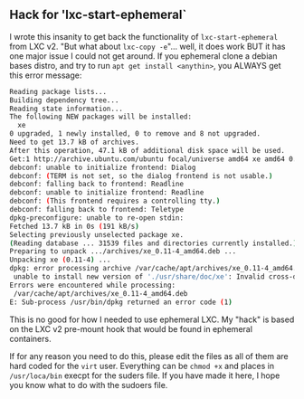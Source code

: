 ## Hack for 'lxc-start-ephemeral`

I wrote this insanity to get back the functionality of `lxc-start-ephemeral` from LXC v2. 
"But what about `lxc-copy -e`"... well, it does work BUT it has one major issue I could not get around.
If you ephemeral clone a debian bases distro, and try to run `apt get install <anythin>`, you ALWAYS
get this error message:

```bash
Reading package lists...
Building dependency tree...
Reading state information...
The following NEW packages will be installed:
  xe
0 upgraded, 1 newly installed, 0 to remove and 8 not upgraded.
Need to get 13.7 kB of archives.
After this operation, 47.1 kB of additional disk space will be used.
Get:1 http://archive.ubuntu.com/ubuntu focal/universe amd64 xe amd64 0.11-4 [13.7 kB]
debconf: unable to initialize frontend: Dialog
debconf: (TERM is not set, so the dialog frontend is not usable.)
debconf: falling back to frontend: Readline
debconf: unable to initialize frontend: Readline
debconf: (This frontend requires a controlling tty.)
debconf: falling back to frontend: Teletype
dpkg-preconfigure: unable to re-open stdin: 
Fetched 13.7 kB in 0s (191 kB/s)
Selecting previously unselected package xe.
(Reading database ... 31539 files and directories currently installed.)
Preparing to unpack .../archives/xe_0.11-4_amd64.deb ...
Unpacking xe (0.11-4) ...
dpkg: error processing archive /var/cache/apt/archives/xe_0.11-4_amd64.deb (--unpack):
 unable to install new version of './usr/share/doc/xe': Invalid cross-device link
Errors were encountered while processing:
 /var/cache/apt/archives/xe_0.11-4_amd64.deb
E: Sub-process /usr/bin/dpkg returned an error code (1)
```

This is no good for how I needed to use ephemeral LXC. My "hack" is based on the LXC v2
pre-mount hook that would be found in ephemeral containers.

If for any reason you need to do this, please edit the files as all of them are hard coded for the `virt` user.
Everything can be `chmod +x` and places in `/usr/loca/bin` execpt for the suders file. If you have made it here,
I hope you know what to do with the sudoers file.

